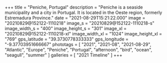 +++
title = "Peniche, Portugal"
description = "Peniche is a seaside municipality and a city in Portugal. It is located in the Oeste region, formerly Estremadura Province."
date = "2021-08-29T15:21:22.000"
image = "20210829@152122-1110218"
image_s = "20210829@152122-1110218-s"
image_width_s = "400"
image_height_s = "301"
image_xl = "20210829@152122-1110218-xl"
image_width_xl = "1024"
image_height_xl = "769"
gps_latitude = "39.3730778333333"
gps_longitude = "-9.37703951666667"
phototags = [ "2021", "2021-08", "2021-08-29", "Atlantic", "Europe", "Peniche", "Portugal", "afternoon", "bird", "ocean", "seagull", "summer" ]
galleries = [ "2021 Timeline" ]
+++
